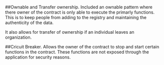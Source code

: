 ##Ownable and Transfer ownership. 
Included an ownable pattern where there owner of the contract is only able to execute the primarly functions.  This is to keep people from adding to the registry and maintaining the authenticity of the data. 

It also allows for transfer of ownership if an individual leaves an organization. 


##Cricuit Breaker.
Allows the owner of the contract to stop and start certain functions in the contract.  These functions are not exposed through the application for security reasons. 